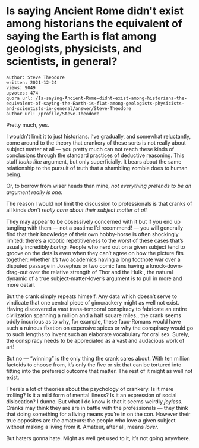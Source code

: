 # Is saying Ancient Rome didn't exist among historians the equivalent of saying the Earth is flat among geologists, physicists, and scientists, in general?

	author: Steve Theodore
	written: 2021-12-24
	views: 9049
	upvotes: 474
	quora url: /Is-saying-Ancient-Rome-didnt-exist-among-historians-the-equivalent-of-saying-the-Earth-is-flat-among-geologists-physicists-and-scientists-in-general/answer/Steve-Theodore
	author url: /profile/Steve-Theodore


Pretty much, yes.

I wouldn’t limit it to just historians. I’ve gradually, and somewhat reluctantly, come around to the theory that crankery of these sorts is not really about subject matter at all — you pretty much can not reach these kinds of conclusions through the standard practices of deductive reasoning. This stuff _looks like_  argument, but only superficially. It bears about the same relationship to the pursuit of truth that a shambling zombie does to human being.

Or, to borrow from wiser heads than mine, _not everything pretends to be an argument really is one:_ 



The reason I would not limit the discussion to professionals is that cranks of all kinds _don’t really care about their subject matter at all._ 

They may appear to be obsessively concerned with it but if you end up tangling with them — not a pastime I’d recommend! — you will generally find that their knowledge of their own hobby-horse is often shockingly limited: there’s a robotic repetitiveness to the worst of these cases that’s usually incredibly _boring._ People who nerd out on a given subject tend to groove on the details even when they can’t agree on how the picture fits together: whether it’s two academics having a long footnote war over a disputed passage in Josephus or two comic fans having a knock-down-drag-out over the relative strength of Thor and the Hulk , the natural dynamic of a true subject-matter-lover’s argument is to pull in more and more detail.

But the crank simply repeats himself. Any data which doesn’t serve to vindicate that one central piece of gimcrackery might as well not exist. Having discovered a vast trans-temporal conspiracy to fabricate an entire civilization spanning a million and a half square miles., the crank seems oddly incurious as to why, for example, these faux-Romans would have such a ruinous fixation on expensive spices or why the conspiracy would go to such lengths to invent such an elaborate vocabulary for oral sex. Surely, the conspiracy needs to be appreciated as a vast and audacious work of art!

But no — “winning” is the only thing the crank cares about. With ten million factoids to choose from, it’s only the five or six that can be tortured into fitting into the preferred outcome that matter. The rest of it might as well not exist.

There’s a lot of theories about the psychology of crankery. Is it mere trolling? Is it a mild form of mental illness? Is it an expression of social dislocation? I dunno. But what I do know is that it seems weirdly _joyless._ Cranks may think they are are in battle with the professionals — they think that doing something for a living means you’re in on the con. However their true opposites are the amateurs: the people who love a given subject without making a living from it. Amateur, after all, means _lover._ 

But haters gonna hate. Might as well get used to it, it’s not going anywhere.

